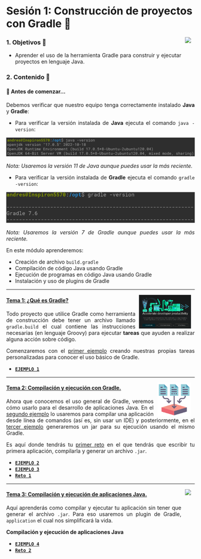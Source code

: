 # Sesión 1: Construcción de proyectos con Gradle :elephant:

<img src="https://cdn.jsdelivr.net/gh/devicons/devicon/icons/gradle/gradle-plain.svg" align="right" height="120" hspace="10">

<div style="text-align: justify;">
 
### 1. Objetivos :dart:

- Aprender el uso de la herramienta Gradle para construir y ejecutar proyectos en lenguaje Java.

### 2. Contenido :blue_book:

#### 👀 Antes de comenzar...

Debemos verificar que nuestro equipo tenga correctamente instalado **Java** y **Gradle**:

- Para verificar la versión instalada de **Java** ejecuta el comando `java -version`:

<img src="./img/01.png" alt="Versión de Java" />

*Nota: Usaremos la versión 11 de Java aunque puedes usar la más reciente.*

- Para verificar la versión instalada de **Gradle** ejecuta el comando `gradle -version`:

<img src="./img/02.png" alt="Versión de Gradle" />

*Nota: Usaremos la versión 7 de Gradle aunque puedes usar la más reciente.*

En este módulo aprenderemos:
- Creación de archivo `build.gradle`
- Compilación de código Java usando Gradle
- Ejecución de programas en código Java usando Gradle
- Instalación y uso de plugins de Gradle

---

<img src="../img/01.png" align="right" height="90" hspace="10">

#### <ins>Tema 1: ¿Qué es Gradle?</ins>

Todo proyecto que utilice Gradle como herramienta de construcción debe tener un archivo llamado `gradle.build` el cual contiene las instrucciones necesarias (en lenguaje Groovy) para ejecutar **tareas** que ayuden a realizar alguna acción sobre código.

Comenzaremos con el [primer ejemplo](./Ejemplo-01) creando nuestras propias tareas personalizadas para conocer el uso básico de Gradle.

- [**`EJEMPLO 1`**](./Ejemplo-01/)

---

<img src="./img/03.png" align="right" height="90" hspace="10">

#### <ins>Tema 2: Compilación y ejecución con Gradle.</ins>

Ahora que conocemos el uso general de Gradle, veremos cómo usarlo para el desarrollo de aplicaciones Java. En el [segundo ejemplo](./Ejemplo-02) lo usaremos para compilar una aplicación desde línea de comandos (así es, sin usar un IDE) y posteriormente, en el [tercer ejemplo](./Ejemplo-03) generaremos un jar para su ejecución usando el mismo Gradle.

Es aquí donde tendrás tu [primer reto](./Reto-01) en el que tendrás que escribir tu primera aplicación, compilarla y generar un archivo `.jar`.

- [**`EJEMPLO 2`**](./Ejemplo-02)
- [**`EJEMPLO 3`**](./Ejemplo-03)
- [**`Reto 1`**](./Reto-01)

---

 <img src="https://cdn.jsdelivr.net/gh/devicons/devicon/icons/java/java-original.svg" align="right" height="90" hspace="10">

#### <ins>Tema 3: Compilación y ejecución de aplicaciones Java.</ins>

Aquí aprenderás como compilar y ejecutar tu aplicación sin tener que generar el archivo `.jar`. Para eso usaremos un plugin de Gradle, `application` el cual nos simplificará la vida. 

**Compilación y ejecución de aplicaciones Java**

- [**`EJEMPLO 4`**](./Ejemplo-04)
- [**`Reto 2`**](./Reto-02)
  
<br/>

</div>
